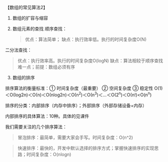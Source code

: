 【数组的常见算法2】

1. 数组的扩容与缩容


2. 数组元素的查找
   顺序查找：
   > 优点：算法简单；
   > 缺点：执行效率低。执行的时间复杂度O(N)

二分法查找：
> 优点：执行效率高。执行的时间复杂度O(logN)
> 缺点：算法相较于顺序查找难一点；前提：数组必须有序

3. 数组的排序

排序算法的衡量标准：① 时间复杂度（最重要） ② 空间复杂度 ③ 稳定性
Ο(1)＜Ο(log2n)＜Ο(n)＜Ο(nlog2n)＜Ο(n<sup>2</sup>)＜Ο(n<sup>3</sup>)＜…＜Ο(2<sup>n</sup>)＜Ο(n!)<O(n<sup>n</sup>)

排序的分类：内部排序（内存中排序）；外部排序（外部存储设备+内存）

内部排序的具体算法：10种。具体的见课件

我们需要关注的几个排序算法：
> 冒泡排序：最简单，需要大家会手写。时间复杂度：O(n^2)

> 快速排序：最快的，开发中默认选择的排序方式；掌握快速排序的实现思路；时间复杂度：O(nlogn)



